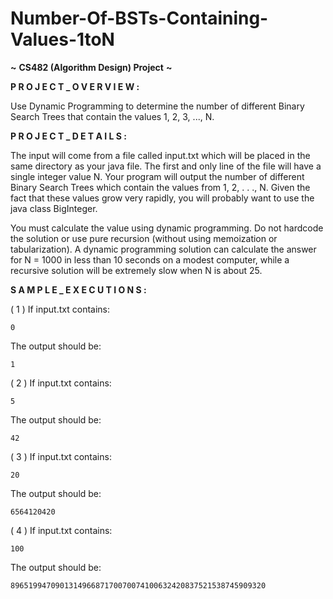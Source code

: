 # Number-Of-BSTs-Containing-Values-1toN

**~** **CS482 (Algorithm Design) Project** **~**

**P R O J E C T _ O V E R V I E W :**

Use Dynamic Programming to determine the number of different Binary Search Trees that
contain the values 1, 2, 3, ..., N.

**P R O J E C T _ D E T A I L S :**

The input will come from a file called input.txt which will be placed in the same directory as your
java file. The first and only line of the file will have a single integer value N. Your program will output
the number of different Binary Search Trees which contain the values from 1, 2, . . ., N. Given the fact that
these values grow very rapidly, you will probably want to use the java class BigInteger.

You must calculate the value using dynamic programming. Do not hardcode the solution or use
pure recursion (without using memoization or tabularization).  A dynamic
programming solution can calculate the answer for N = 1000 in less than 10 seconds on a modest computer, while a recursive solution will be extremely slow when N is about 25.

**S A M P L E _ E X E C U T I O N S :**

( 1 ) If input.txt contains:
```
0
```
The output should be:
```
1
```

( 2 ) If input.txt contains:
```
5
```
The output should be:
```
42
```

( 3 ) If input.txt contains:
```
20
```
The output should be:
```
6564120420
```

( 4 ) If input.txt contains:
```
100
```
The output should be:
```
896519947090131496687170070074100632420837521538745909320
```

